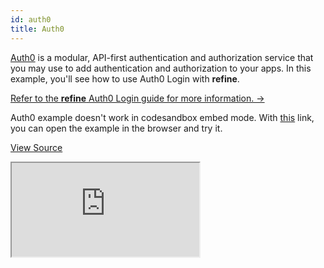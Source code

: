```yaml
---
id: auth0
title: Auth0
---
```


[Auth0](https://auth0.com/) is a modular, API-first authentication and authorization service that you may use to add authentication and authorization to your apps. In this example, you'll see how to use Auth0 Login with **refine**.

[Refer to the **refine** Auth0 Login guide for more information. →](/docs/guides-and-concepts/auth/auth0/)

Auth0 example doesn't work in codesandbox embed mode. With [this](https://ussft.csb.app/) link, you can open the example in the browser and try it.

[View Source](https://github.com/pankod/refine/tree/master/examples/authProvider/auth0)

<iframe src="https://codesandbox.io/embed/refine-auth0-example-q8yze?autoresize=1&fontsize=14&theme=dark&view=preview"
    style={{width: "100%", height:"80vh", border: "0px", borderRadius: "8px", overflow:"hidden"}}
    title="refine-auth0-example"
    allow="accelerometer; ambient-light-sensor; camera; encrypted-media; geolocation; gyroscope; hid; microphone; midi; payment; usb; vr; xr-spatial-tracking"
    sandbox="allow-forms allow-modals allow-popups allow-presentation allow-same-origin allow-scripts"
></iframe>
